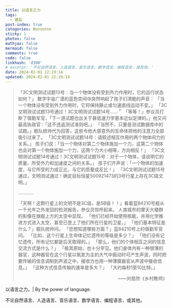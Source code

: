 ```yaml
---
title: 以语言之力
tags:
  - 建站
post-index: true
categories: Nonsense
sticky: 1
photos: false
mathjax: false
mermaid: false
comments: true
code: false
linkhash: 'd390'
# excerpt: '不论自然语言、人造语言、音乐语言、数学语言、编程语言，或其他。'
date: 2024-02-01 22:19:14
updated: 2024-02-01 22:19:14
---
```


 > 「3C文明测试试题13号：当一个物体没有受到外力作用时，它的运行状态如何？」
 > 数字宇宙广漠的蓝色空间中突然响起了孩子们清脆的声音：
 > 「当一个物体没有受到外力作用时，它将保持静止或匀速直线运动不变。」
 > 「3C文明测试试题13号通过！3C文明测试试题14号……＂
 > 「等等！」参议员打断了值勤军官，「下一道试题也出关于甚低速力学基本近似定律的。」他又问最高执政官：「这不违返测试准则吧。」
 > 「当然不，只要是测试数据库中的试题。」舰队统帅代为回答，这些令他大感意外的生命体把他的注意力全部吸引过来了。
 > 「3C文明测试试题14号：请叙述相互作用的两个物体间力的关系。」
 > 孩子们说：「当一个物体对第二个物体施加一个力，这第二个物体也会对第一个物体施加一个力，这两个力大小相等，方向相反！」
 > 「3C文明测试试题14号通过！3C文明测试试题15号：对于一个物体，请说明它的质量、所受外力和加速度之间的关系。」
 > 孩子们齐声说：「一个物体的加速度，与它所受的力成正比，与它的质量成反比！」
 > 「3C文明测试试题15号通过，文明测试通过！确定目标恒星500921473的3号行星上存在3C级文明。」
 >
 > …………
 >
 > 「天啊！这颗行星上的文明不是3C级，是5B级！！」看着蓝84210号舰从一千光年之外发回的检测报告，参议员惊呼起来。
 > 人类城市的摩天大楼群的影像在旗舰上方的太空中显现。
 > 「他们已经开始使用核能，并用化学推进方式进入太空，甚至已登上了他们所在行星的卫星。」
 > 「他们基本特征是什么？」舰队统帅问。
 > 「您想知道哪些方面？」蓝84210号上的值勤军官问。
 > 「比如，这个行星上生命体记忆遗传的等级是多少？」
 > 「他们没有记忆遗传，所有记忆都是后天取得的。」
 > 「那么，他们的个体相互之间的信息交流方式是什么？」
 > 「极其原始，也十分罕见。他们身体内有一种很薄的器官，这种器官在这个行星以氧氮为主的大气中振动时可产生声波，同时把要传输的信息调制到声波之中，接收方也用一种薄膜器官从声波中接收信息。」
 > 「这种方式信息传输的速率是多大？」
 > 「大约每秒1至10比特。」
 >
 > <span style="display:block; text-align:right;">——刘慈欣《乡村教师》</span>

以语言之力。|  By the power of language.

不论自然语言、人造语言、音乐语言、数学语言、编程语言，或其他。